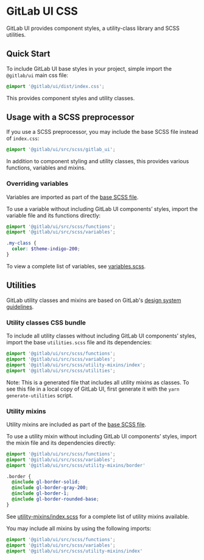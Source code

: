 # GitLab UI CSS

GitLab UI provides component styles, a utility-class library and SCSS utilities.

## Quick Start

To include GitLab UI base styles in your project, simple import the `@gitlab/ui` main css file:

```css
@import '@gitlab/ui/dist/index.css';
```

This provides component styles and utility classes.

## Usage with a SCSS preprocessor

If you use a SCSS preprocessor, you may include the base SCSS file instead of `index.css`:

```scss
@import '@gitlab/ui/src/scss/gitlab_ui';
```

In addition to component styling and utility classes, this provides various functions, variables and mixins.

### Overriding variables

Variables are imported as part of the [base SCSS file](#Usage-with-a-SCSS-preprocessor).

To use a variable without including GitLab UI components’ styles, import the variable file and its functions directly:

```scss
@import '@gitlab/ui/src/scss/functions';
@import '@gitlab/ui/src/scss/variables';

.my-class {
  color: $theme-indigo-200;
}
```

To view a complete list of variables, see [variables.scss](/src/scss/variables.scss).

## Utilities

GitLab utility classes and mixins are based on GitLab's [design system guidelines](https://design.gitlab.com/).

### Utility classes CSS bundle

To include all utility classes without including GitLab UI components’ styles, import the base `utilities.scss` file and its dependencies:

```scss
@import '@gitlab/ui/src/scss/functions';
@import '@gitlab/ui/src/scss/variables';
@import '@gitlab/ui/src/scss/utility-mixins/index';
@import '@gitlab/ui/src/scss/utilities';
```

Note: This is a generated file that includes all utility mixins as classes. To see this file in a local copy of GitLab UI, first generate it with the `yarn generate-utilities` script.

### Utility mixins

Utility mixins are included as part of the [base SCSS file](#usage-with-a-scss-preprocessor).

To use a utility mixin without including GitLab UI components’ styles, import the mixin file and its dependencies directly:

```scss
@import '@gitlab/ui/src/scss/functions';
@import '@gitlab/ui/src/scss/variables';
@import '@gitlab/ui/src/scss/utility-mixins/border'

.border {
  @include gl-border-solid;
  @include gl-border-gray-200;
  @include gl-border-1;
  @include gl-border-rounded-base;
}
```

See [utility-mixins/index.scss](/src/scss/utility-mixins/index.scss) for a complete list of utility mixins available.

You may include all mixins by using the following imports:

```scss
@import '@gitlab/ui/src/scss/functions';
@import '@gitlab/ui/src/scss/variables';
@import '@gitlab/ui/src/scss/utility-mixins/index'
```

